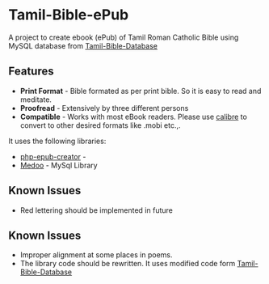 # Tamil-Bible-ePub
A project to create ebook (ePub) of Tamil Roman Catholic Bible using MySQL database from [Tamil-Bible-Database](https://github.com/jayarathina/Tamil-Bible-Database)

## Features
* **Print Format** - Bible formated as per print bible. So it is easy to read and meditate.
* **Proofread** - Extensively by three different persons
* **Compatible** - Works with most eBook readers. Please use [calibre](https://calibre-ebook.com/download) to convert to other desired formats like .mobi etc.,.

It uses the following libraries:
* [php-epub-creator](https://github.com/luizomf/php-epub-creator) - 
* [Medoo](https://github.com/catfan/Medoo) - MySql Library

## Known Issues
* Red lettering should be implemented in future

## Known Issues
* Improper alignment at some places in poems.
* The library code should be rewritten. It uses modified code form [Tamil-Bible-Database](https://github.com/jayarathina/Tamil-Bible-Database)


